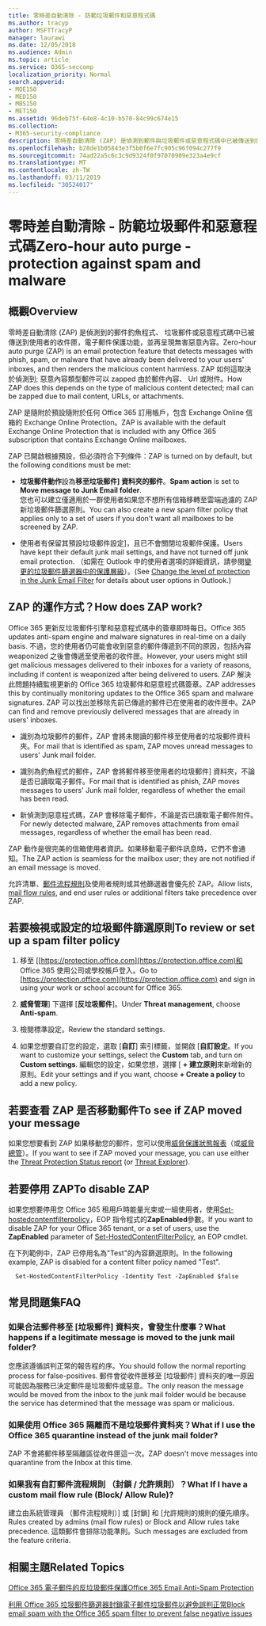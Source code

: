 ```yaml
---
title: 零時差自動清除 - 防範垃圾郵件和惡意程式碼
ms.author: tracyp
author: MSFTTracyP
manager: laurawi
ms.date: 12/05/2018
ms.audience: Admin
ms.topic: article
ms.service: O365-seccomp
localization_priority: Normal
search.appverid:
- MOE150
- MED150
- MBS150
- MET150
ms.assetid: 96deb75f-64e8-4c10-b570-84c99c674e15
ms.collection:
- M365-security-compliance
description: 零時差自動清除 (ZAP) 是偵測到郵件與垃圾郵件或惡意程式碼中已被傳送到使用者的收件匣，電子郵件保護功能，並再呈現無害惡意內容。 如何 ZAP 執行此動作，則偵測到的惡意內容類型而定。
ms.openlocfilehash: b28de1b05843e3f5b0f6e7fc905c96f094c277f9
ms.sourcegitcommit: 74ad22a5c6c3c9d9324f0f97070909e323a4e9cf
ms.translationtype: MT
ms.contentlocale: zh-TW
ms.lasthandoff: 03/11/2019
ms.locfileid: "30524017"
---
```

# <a name="zero-hour-auto-purge---protection-against-spam-and-malware"></a><span data-ttu-id="906a9-104">零時差自動清除 - 防範垃圾郵件和惡意程式碼</span><span class="sxs-lookup"><span data-stu-id="906a9-104">Zero-hour auto purge - protection against spam and malware</span></span>

## <a name="overview"></a><span data-ttu-id="906a9-105">概觀</span><span class="sxs-lookup"><span data-stu-id="906a9-105">Overview</span></span>

<span data-ttu-id="906a9-106">零時差自動清除 (ZAP) 是偵測到的郵件釣魚程式、 垃圾郵件或惡意程式碼中已被傳送到使用者的收件匣，電子郵件保護功能，並再呈現無害惡意內容。</span><span class="sxs-lookup"><span data-stu-id="906a9-106">Zero-hour auto purge (ZAP) is an email protection feature that detects messages with phish, spam, or malware that have already been delivered to your users' inboxes, and then renders the malicious content harmless.</span></span> <span data-ttu-id="906a9-107">ZAP 如何這取決於偵測到; 惡意內容類型郵件可以 zapped 由於郵件內容、 Url 或附件。</span><span class="sxs-lookup"><span data-stu-id="906a9-107">How ZAP does this depends on the type of malicious content detected; mail can be zapped due to mail content, URLs, or attachments.</span></span>
  
<span data-ttu-id="906a9-108">ZAP 是隨附於預設隨附於任何 Office 365 訂用帳戶，包含 Exchange Online 信箱的 Exchange Online Protection。</span><span class="sxs-lookup"><span data-stu-id="906a9-108">ZAP is available with the default Exchange Online Protection that is included with any Office 365 subscription that contains Exchange Online mailboxes.</span></span>

<span data-ttu-id="906a9-109">ZAP 已開啟根據預設，但必須符合下列條件：</span><span class="sxs-lookup"><span data-stu-id="906a9-109">ZAP is turned on by default, but the following conditions must be met:</span></span>
  
- <span data-ttu-id="906a9-110">**垃圾郵件動作**設為**移至垃圾郵件] 資料夾的郵件**。</span><span class="sxs-lookup"><span data-stu-id="906a9-110">**Spam action** is set to **Move message to Junk Email folder**.</span></span> <br/><span data-ttu-id="906a9-111">您也可以建立僅適用於一群使用者如果您不想所有信箱移轉至雲端過濾的 ZAP 新垃圾郵件篩選原則。</span><span class="sxs-lookup"><span data-stu-id="906a9-111">You can also create a new spam filter policy that applies only to a set of users if you don't want all mailboxes to be screened by ZAP.</span></span>

- <span data-ttu-id="906a9-112">使用者有保留其預設垃圾郵件設定]，且已不會關閉垃圾郵件保護。</span><span class="sxs-lookup"><span data-stu-id="906a9-112">Users have kept their default junk mail settings, and have not turned off junk email protection.</span></span> <span data-ttu-id="906a9-113">（如需在 Outlook 中的使用者選項的詳細資訊，請參閱[變更的垃圾郵件篩選器中的保護層級](https://support.office.com/article/change-the-level-of-protection-in-the-junk-email-filter-e89c12d8-9d61-4320-8c57-d982c8d52f6b)）。</span><span class="sxs-lookup"><span data-stu-id="906a9-113">(See [Change the level of protection in the Junk Email Filter](https://support.office.com/article/change-the-level-of-protection-in-the-junk-email-filter-e89c12d8-9d61-4320-8c57-d982c8d52f6b) for details about user options in Outlook.)</span></span> 
  
## <a name="how-does-zap-work"></a><span data-ttu-id="906a9-114">ZAP 的運作方式？</span><span class="sxs-lookup"><span data-stu-id="906a9-114">How does ZAP work?</span></span>

<span data-ttu-id="906a9-115">Office 365 更新反垃圾郵件引擎和惡意程式碼中的簽章即時每日。</span><span class="sxs-lookup"><span data-stu-id="906a9-115">Office 365 updates anti-spam engine and malware signatures in real-time on a daily basis.</span></span> <span data-ttu-id="906a9-116">不過，您的使用者仍可能會收到惡意的郵件傳遞到不同的原因，包括內容 weaponized 之後會傳遞至使用者的收件匣。</span><span class="sxs-lookup"><span data-stu-id="906a9-116">However, your users might still get malicious messages delivered to their inboxes for a variety of reasons, including if content is weaponized after being delivered to users.</span></span> <span data-ttu-id="906a9-117">ZAP 解決此問題持續監視更新的 Office 365 垃圾郵件和惡意程式碼簽章。</span><span class="sxs-lookup"><span data-stu-id="906a9-117">ZAP addresses this by continually monitoring updates to the Office 365 spam and malware signatures.</span></span> <span data-ttu-id="906a9-118">ZAP 可以找出並移除先前已傳遞的郵件已在使用者的收件匣中。</span><span class="sxs-lookup"><span data-stu-id="906a9-118">ZAP can find and remove previously delivered messages that are already in users' inboxes.</span></span> 

- <span data-ttu-id="906a9-119">識別為垃圾郵件的郵件，ZAP 會將未閱讀的郵件移至使用者的垃圾郵件資料夾。</span><span class="sxs-lookup"><span data-stu-id="906a9-119">For mail that is identified as spam, ZAP moves unread messages to users' Junk mail folder.</span></span> 

- <span data-ttu-id="906a9-120">識別為釣魚程式的郵件，ZAP 會將郵件移至使用者的垃圾郵件] 資料夾，不論是否已讀取電子郵件。</span><span class="sxs-lookup"><span data-stu-id="906a9-120">For mail that is identified as phish, ZAP moves messages to users' Junk mail folder, regardless of whether the email has been read.</span></span>

- <span data-ttu-id="906a9-121">新偵測到惡意程式碼，ZAP 會移除電子郵件，不論是否已讀取電子郵件附件。</span><span class="sxs-lookup"><span data-stu-id="906a9-121">For newly detected malware, ZAP removes attachments from email messages, regardless of whether the email has been read.</span></span> 
  
<span data-ttu-id="906a9-122">ZAP 動作是很完美的信箱使用者資訊。如果移動電子郵件訊息時，它們不會通知。</span><span class="sxs-lookup"><span data-stu-id="906a9-122">The ZAP action is seamless for the mailbox user; they are not notified if an email message is moved.</span></span>
  
<span data-ttu-id="906a9-123">允許清單、[郵件流程規則](https://go.microsoft.com/fwlink/p/?LinkId=722755)及使用者規則或其他篩選器會優先於 ZAP。</span><span class="sxs-lookup"><span data-stu-id="906a9-123">Allow lists, [mail flow rules](https://go.microsoft.com/fwlink/p/?LinkId=722755), and end user rules or additional filters take precedence over ZAP.</span></span>
  
## <a name="to-review-or-set-up-a-spam-filter-policy"></a><span data-ttu-id="906a9-124">若要檢視或設定的垃圾郵件篩選原則</span><span class="sxs-lookup"><span data-stu-id="906a9-124">To review or set up a spam filter policy</span></span>
  
1. <span data-ttu-id="906a9-125">移至 [[https://protection.office.com](https://protection.office.com)和 Office 365 使用公司或學校帳戶登入。</span><span class="sxs-lookup"><span data-stu-id="906a9-125">Go to [https://protection.office.com](https://protection.office.com) and sign in using your work or school account for Office 365.</span></span>

2. <span data-ttu-id="906a9-126">**威脅管理**] 下選擇 [**反垃圾郵件**]。</span><span class="sxs-lookup"><span data-stu-id="906a9-126">Under **Threat management**, choose **Anti-spam**.</span></span>

3. <span data-ttu-id="906a9-127">檢閱標準設定。</span><span class="sxs-lookup"><span data-stu-id="906a9-127">Review the standard settings.</span></span> 

4. <span data-ttu-id="906a9-128">如果您想要自訂您的設定，選取 [**自訂**] 索引標籤，並開啟 [**自訂設定**。</span><span class="sxs-lookup"><span data-stu-id="906a9-128">If you want to customize your settings, select the **Custom** tab, and turn on **Custom settings**.</span></span> <span data-ttu-id="906a9-129">編輯您的設定，如果您想，選擇 [ **+ 建立原則**來新增新的原則。</span><span class="sxs-lookup"><span data-stu-id="906a9-129">Edit your settings and if you want, choose **+ Create a policy** to add a new policy.</span></span> 
    
## <a name="to-see-if-zap-moved-your-message"></a><span data-ttu-id="906a9-130">若要查看 ZAP 是否移動郵件</span><span class="sxs-lookup"><span data-stu-id="906a9-130">To see if ZAP moved your message</span></span>

<span data-ttu-id="906a9-131">如果您想要看到 ZAP 如果移動您的郵件，您可以使用[威脅保護狀態報表](view-email-security-reports.md#threat-protection-status-report)（或[威脅總管](use-explorer-in-security-and-compliance.md)）。</span><span class="sxs-lookup"><span data-stu-id="906a9-131">If you want to see if ZAP moved your message, you can use either the [Threat Protection Status report](view-email-security-reports.md#threat-protection-status-report) (or [Threat Explorer](use-explorer-in-security-and-compliance.md)).</span></span>
    
## <a name="to-disable-zap"></a><span data-ttu-id="906a9-132">若要停用 ZAP</span><span class="sxs-lookup"><span data-stu-id="906a9-132">To disable ZAP</span></span>
  
<span data-ttu-id="906a9-133">如果您想要停用您 Office 365 租用戶時能量光束或一組使用者，使用[Set-hostedcontentfilterpolicy](https://go.microsoft.com/fwlink/p/?LinkId=722758)，EOP 指令程式的**ZapEnabled**參數。</span><span class="sxs-lookup"><span data-stu-id="906a9-133">If you want to disable ZAP for your Office 365 tenant, or a set of users, use the **ZapEnabled** parameter of [Set-HostedContentFilterPolicy](https://go.microsoft.com/fwlink/p/?LinkId=722758), an EOP cmdlet.</span></span>
    
<span data-ttu-id="906a9-134">在下列範例中，ZAP 已停用名為"Test"的內容篩選原則。</span><span class="sxs-lookup"><span data-stu-id="906a9-134">In the following example, ZAP is disabled for a content filter policy named "Test".</span></span>
    
```
  Set-HostedContentFilterPolicy -Identity Test -ZapEnabled $false
```

## <a name="faq"></a><span data-ttu-id="906a9-135">常見問題集</span><span class="sxs-lookup"><span data-stu-id="906a9-135">FAQ</span></span>

### <a name="what-happens-if-a-legitimate-message-is-moved-to-the-junk-mail-folder"></a><span data-ttu-id="906a9-136">如果合法郵件移至 [垃圾郵件] 資料夾，會發生什麼事？</span><span class="sxs-lookup"><span data-stu-id="906a9-136">What happens if a legitimate message is moved to the junk mail folder?</span></span>
  
<span data-ttu-id="906a9-137">您應該遵循誤判正常的報告程的序。</span><span class="sxs-lookup"><span data-stu-id="906a9-137">You should follow the normal reporting process for false-positives.</span></span> <span data-ttu-id="906a9-138">郵件會從收件匣移至 [垃圾郵件] 資料夾的唯一原因可能因為服務已決定郵件是垃圾郵件或惡意。</span><span class="sxs-lookup"><span data-stu-id="906a9-138">The only reason the message would be moved from the inbox to the junk mail folder would be because the service has determined that the message was spam or malicious.</span></span>
  
### <a name="what-if-i-use-the-office-365-quarantine-instead-of-the-junk-mail-folder"></a><span data-ttu-id="906a9-139">如果使用 Office 365 隔離而不是垃圾郵件資料夾？</span><span class="sxs-lookup"><span data-stu-id="906a9-139">What if I use the Office 365 quarantine instead of the junk mail folder?</span></span>
  
<span data-ttu-id="906a9-140">ZAP 不會將郵件移至隔離區從收件匣這一次。</span><span class="sxs-lookup"><span data-stu-id="906a9-140">ZAP doesn't move messages into quarantine from the Inbox at this time.</span></span>
  
### <a name="what-if-i-have-a-custom-mail-flow-rule-block-allow-rule"></a><span data-ttu-id="906a9-141">如果我有自訂郵件流程規則 （封鎖 / 允許規則）？</span><span class="sxs-lookup"><span data-stu-id="906a9-141">What If I have a custom mail flow rule (Block/ Allow Rule)?</span></span>
  
<span data-ttu-id="906a9-142">建立由系統管理員 （郵件流程規則）] 或 [封鎖] 和 [允許規則的規則的優先順序。</span><span class="sxs-lookup"><span data-stu-id="906a9-142">Rules created by admins (mail flow rules) or Block and Allow rules take precedence.</span></span> <span data-ttu-id="906a9-143">這類郵件會排除功能準則。</span><span class="sxs-lookup"><span data-stu-id="906a9-143">Such messages are excluded from the feature criteria.</span></span>
  
## <a name="related-topics"></a><span data-ttu-id="906a9-144">相關主題</span><span class="sxs-lookup"><span data-stu-id="906a9-144">Related Topics</span></span>

[<span data-ttu-id="906a9-145">Office 365 電子郵件的反垃圾郵件保護</span><span class="sxs-lookup"><span data-stu-id="906a9-145">Office 365 Email Anti-Spam Protection</span></span>](anti-spam-protection.md)
  
[<span data-ttu-id="906a9-146">利用 Office 365 垃圾郵件篩選器封鎖電子郵件垃圾郵件以避免誤判正常</span><span class="sxs-lookup"><span data-stu-id="906a9-146">Block email spam with the Office 365 spam filter to prevent false negative issues</span></span>](reduce-spam-email.md)
  

